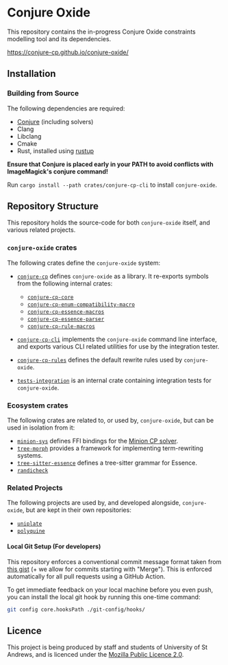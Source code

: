 # Conjure Oxide

This repository contains the in-progress Conjure Oxide constraints modelling
tool and its dependencies. 

<https://conjure-cp.github.io/conjure-oxide/>

## Installation

### Building from Source

The following dependencies are required:

* [Conjure](https://github.com/conjure-cp/conjure) (including solvers)
* Clang 
* Libclang
* Cmake
* Rust, installed using [rustup](https://rustup.rs/)

**Ensure that Conjure is placed early in your PATH to avoid conflicts with
ImageMagick's conjure command!**

Run `cargo install --path crates/conjure-cp-cli` to install `conjure-oxide`.

## Repository Structure

This repository holds the source-code for both `conjure-oxide` itself, and
various related projects.

### `conjure-oxide` crates

The following crates define the `conjure-oxide` system:

- [`conjure-cp`](./crates/conjure-cp) defines `conjure-oxide` as a library. It
  re-exports symbols from the following internal crates:

  + [`conjure-cp-core`](./crates/conjure-cp-core)
  + [`conjure-cp-enum-compatibility-macro`](./crates/conjure-cp-enum-compatibility-macro)
  + [`conjure-cp-essence-macros`](./crates/conjure-cp-essence-macros)
  + [`conjure-cp-essence-parser`](./crates/conjure-cp-essence-parser)
  + [`conjure-cp-rule-macros`](./crates/conjure-cp-rule-macros)


- [`conjure-cp-cli`](./crates/conjure-cp-cli) implements the `conjure-oxide`
  command line interface, and exports various CLI related utilities for use by
  the integration tester.
- [`conjure-cp-rules`](./crates/conjure-cp-rules) defines the default rewrite
  rules used by `conjure-oxide`.
- [`tests-integration`](./tests-integration) is an internal crate containing
  integration tests for `conjure-oxide`.

### Ecosystem crates

The following crates are related to, or used by, `conjure-oxide`, but can be
used in isolation from it:

- [`minion-sys`](./crates/minion-sys) defines FFI bindings for the [Minion CP solver](https://github.com/minion/minion).
- [`tree-morph`](./crates/tree-morph) provides a framework for implementing
  term-rewriting systems. 
- [`tree-sitter-essence`](./crates/tree-sitter-essence) defines a tree-sitter
  grammar for Essence.
- [`randicheck`](./crates/randicheck)

### Related Projects 

The following projects are used by, and developed alongside, `conjure-oxide`,
but are kept in their own repositories:

- [`uniplate`](https://github.com/conjure-cp/uniplate)
- [`polyquine`](https://github.com/gskorokhod/polyquine)

#### Local Git Setup (For developers)

This repository enforces a conventional commit message format taken from [this gist](https://gist.github.com/joshbuchea/6f47e86d2510bce28f8e7f42ae84c716) (+ we allow for commits starting with "Merge"). This is enforced automatically for all pull requests using a GitHub Action.

To get immediate feedback on your local machine before you even push, you can install the local git hook by running this one-time command:

```bash
git config core.hooksPath ./git-config/hooks/
```

## Licence

This project is being produced by staff and students of University of St
Andrews, and is licenced under the [Mozilla Public Licence 2.0](./LICENCE).

<!-- vim: cc=80
-->

